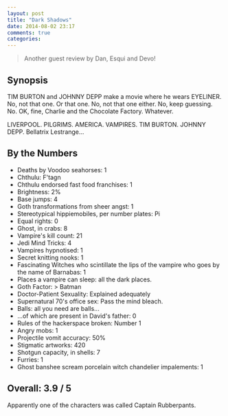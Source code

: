 ```yaml
---
layout: post
title: "Dark Shadows"
date: 2014-08-02 23:17
comments: true
categories: 
---
```


> Another guest review by Dan, Esqui and Devo!

Synopsis
--------

TIM BURTON and JOHNNY DEPP make a movie where he wears EYELINER. No, not that one. Or that one. No, not that one either. No, keep guessing. No. OK, fine, Charlie and the Chocolate Factory. Whatever.

LIVERPOOL. PILGRIMS. AMERICA. VAMPIRES. TIM BURTON. JOHNNY DEPP. Bellatrix Lestrange...

By the Numbers
--------------

* Deaths by Voodoo seahorses: 1
* Chthulu: F'tagn
* Chthulu endorsed fast food franchises: 1
* Brightness: 2%
* Base jumps: 4
* Goth transformations from sheer angst: 1
* Stereotypical hippiemobiles, per number plates: Pi
* Equal rights: 0
* Ghost, in crabs: 8
* Vampire's kill count: 21
* Jedi Mind Tricks: 4
* Vampires hypnotised: 1
* Secret knitting nooks: 1
* Fascinating Witches who scintillate the lips of the vampire who goes by the name of Barnabas: 1
* Places a vampire can sleep: all the dark places.
* Goth Factor: > Batman
* Doctor-Patient Sexuality: Explained adequately
* Supernatural 70's office sex: Pass the mind bleach.
* Balls: all you need are balls...
* ...of which are present in David's father: 0
* Rules of the hackerspace broken: Number 1
* Angry mobs: 1
* Projectile vomit accuracy: 50%
* Stigmatic artworks: 420
* Shotgun capacity, in shells: 7
* Furries: 1
* Ghost banshee scream porcelain witch chandelier impalements: 1

Overall: 3.9 / 5
----------------

Apparently one of the characters was called Captain Rubberpants.

